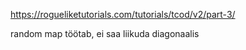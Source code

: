 https://rogueliketutorials.com/tutorials/tcod/v2/part-3/

random map töötab, ei saa liikuda diagonaalis